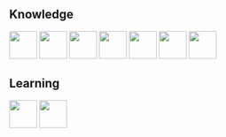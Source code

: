 ## Knowledge
<img src="https://user-images.githubusercontent.com/26656069/152434444-ed46f91b-c26a-4bb0-8721-bfe048a4fca4.png" style="height:50px"> </img>
<img src="https://user-images.githubusercontent.com/26656069/152434598-c34fa6ec-4eb3-40ac-a693-f256fd2a07d6.png" style="height:50px"> </img>
<img src="https://user-images.githubusercontent.com/26656069/152434635-0cc714d2-42fd-4f1a-a1d7-2704fde34965.png" style="height:50px"> </img>
<img src="https://user-images.githubusercontent.com/26656069/152434675-88520544-1bab-4cda-9109-7cbb368122b1.png" style="height:50px"> </img>
<img src="https://user-images.githubusercontent.com/26656069/152434767-e527e88f-dfca-422e-b34b-30111dfd2474.png" style="height:50px"> </img>
<img src="https://user-images.githubusercontent.com/26656069/152434807-ddecde60-2652-4b72-8498-18d37d183a0c.png" style="height:50px"> </img>
<img src="https://user-images.githubusercontent.com/26656069/152434877-f116e947-a84e-42c5-939e-0ca0eaf90347.png" style="height:50px"> </img>


## Learning
<img src="https://user-images.githubusercontent.com/26656069/152435092-0ecb323e-ef4c-457b-b513-85d1e68fbdbb.jpeg" style="height:50px"> </img>
<img src="https://user-images.githubusercontent.com/26656069/152435229-91e048e2-aa81-4c76-a240-8f491e50a1cc.png" style="height:50px"> </img>
